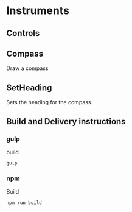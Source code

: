 # Instruments

## Controls

## Compass
Draw a compass
## SetHeading
Sets the heading for the compass.

## Build and Delivery instructions
### gulp
build
```
gulp
```

### npm
Build
```
npm run build

```



